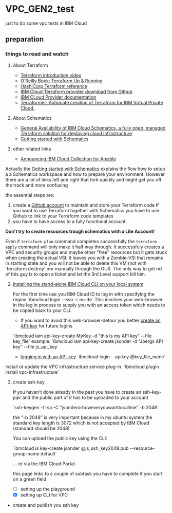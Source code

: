 # VPC_GEN2_test
just to do some vpc tests in IBM Cloud
## preparation
### things to read and watch
1. About Terraform
   - [Terraform introduction video](https://www.ibm.com/cloud/blog/new-builders/terraform)
   - [O'Reilly Book: Terraform Up & Running](https://learning.oreilly.com/library/view/terraform-up-and/9781491977071/cover.html)
   - [HashiCorp Terraform reference](https://www.terraform.io/intro/index.html)
   - [IBM Cloud Terraform provider download from Github](https://github.com/IBM-Cloud/terraform-provider-ibm)
   - [IBM CLoud Provider documentation](https://ibm-cloud.github.io/tf-ibm-docs/)
   - [Terraformer: Automate creation of Terraform for IBM Virtual Private Cloud.](https://github.com/ibm-cloud-architecture/terraformer)

3. About Schematics
   - [General Availability of IBM Cloud Schematics, a fully open, managed Terraform solution for deploying cloud infrastructure](https://www.ibm.com/cloud/blog/announcements/ibm-cloud-schematics-enabling-infrastructure-as-code)
   - [Getting started with Schematics](https://cloud.ibm.com/docs/schematics?topic=schematics-getting-started)
   
1. other related links

   - [Announcing IBM Cloud Collection for Ansible](https://www.ibm.com/cloud/blog/announcements/ibm-cloud-collection-for-ansible)

Actually the [Getting started with Schematics](https://cloud.ibm.com/docs/schematics?topic=schematics-getting-started) explains the flow how to setup a a Schematics workspace and how to prepare your environment. However there are a lot of links left and right that fork quickly and might get you off the track and more confusing 

the essential steps are:
1. create a [Github account](https://github.com/) to maintain and store your Terraform code
   If you want to use Terraform together with Schematics you have to use Github to link to your Terraform code templates
1. you have to have access to a fully functional account. 

**Don't try to create resources trough schematics with a Lite Account!** 

Even if `terraform plan` command completes successfully the `terraform apply` command will only make it half way through. It successfuly creates a VPC and security groups and maybe other "free" resources but it gets stuck when creating the actual VSI. It leaves you with a Zombie-VSI that remains in starting state and you will not be able to delete this VM (not with ´terraform destroy' nor manually through the GUI). The only way to get rid of this guy is to open a ticket and let the 3rd Level support kill him.

2. [Installing the stand-alone IBM Cloud CLI on your local system](https://cloud.ibm.com/docs/cli?topic=cloud-cli-install-ibmcloud-cli)

   For the first time use you IBM Cloud ID to log in with specifying the region 
   ´ibmcloud login --sso -r eu-de´
   This involves your web-browser in the log in process to supply you with an access token which needs to be copied back to your CLI. 

   - If you want to avoid this web-browser-detour you better [create an API-key](https://cloud.ibm.com/docs/iam?topic=iam-userapikey#create_user_key) for future logins

   ´ibmcloud iam api-key-create MyKey -d "this is my API key" --file key_file´
   example: ´ibmcloud iam api-key-create jsonder -d "Joergs API key" --file js_api_key´

   - [logging in with an API-key](https://cloud.ibm.com/docs/iam?topic=iam-federated_id#federated_id)
   ´ibmcloud login --apikey @key_file_name´

Install or update the VPC infrastructure service plug-in.
´ibmcloud plugin install vpc-infrastructure´

3. create ssh-key

    If you haven't done already in the past you have to create an ssh-key-pair and the public part of it has to be uploaded to your account
    
    ´ssh-keygen -t rsa -C "jsonderorhoweveryouwanttocallme" -b 2048´

    the "-b 2048" is very important because in my ubuntu system the standard key length is 3072 which is not accepted by IBM Cloud (standard should be 2048)
 
    You can upload the public key using the CLI:

    ´ibmcloud is key-create jsonder @js_ssh_key2048.pub --resource-group-name default´

    ... or via the IBM Cloud Portal 

 
   this page links to a couple of subtask you have to complete if you start on a green field
   - [ ] setting up the playground 
   - [x] setting up CLI for VPC
- create and publish you ssh key
